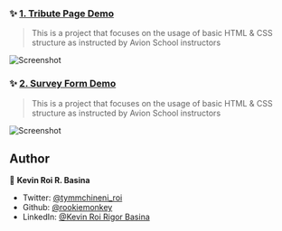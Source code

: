### ✨ [1. Tribute Page Demo](https://krrb-prod-tribute-page.netlify.app/)

> This is a project that focuses on the usage of basic HTML & CSS structure as instructed by Avion School instructors

![Screenshot](https://res.cloudinary.com/promises/image/upload/v1603446962/avion-tribute_page.png)


### ✨ [2. Survey Form Demo](https://krrb-prod-survey-form.netlify.app/)

> This is a project that focuses on the usage of basic HTML & CSS structure as instructed by Avion School instructors

![Screenshot](https://res.cloudinary.com/promises/image/upload/v1603446585/avion-survey_form.png)


## Author

👤 **Kevin Roi R. Basina**

* Twitter: [@tymmchineni\_roi](https://twitter.com/tymmchineni_roi)
* Github: [@rookiemonkey](https://github.com/rookiemonkey)
* LinkedIn: [@Kevin Roi Rigor Basina](https://ph.linkedin.com/in/kevin-roi-rigor-basina-668136185)